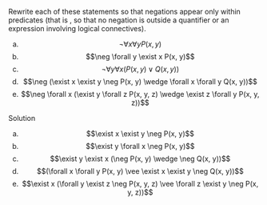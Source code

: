 Rewrite each of these statements so that negations appear only within predicates (that is , so that no negation is outside a quantifier or an expression involving logical connectives).

1. $$\neg \forall x \forall y P(x, y)$$
2. $$\neg \forall y \exist x P(x, y)$$
3. $$\neg \forall y \forall x (P(x, y) \vee Q(x, y))$$
4. $$\neg (\exist x \exist y \neg P(x, y) \wedge \forall x \forall y Q(x, y))$$
5. $$\neg \forall x (\exist y \forall z P(x, y, z) \wedge \exist z \forall y P(x, y, z))$$

Solution

1. $$\exist x \exist y \neg P(x, y)$$
2. $$\exist y \forall x \neg P(x, y)$$
3. $$\exist y \exist x (\neg P(x, y) \wedge \neg Q(x, y))$$
4. $$(\forall x \forall y P(x, y) \vee \exist x \exist y \neg Q(x, y))$$
5. $$\exist x (\forall y \exist z \neg P(x, y, z) \vee \forall z \exist y \neg P(x, y, z))$$


<style type="text/css">
    ol { list-style-type: lower-alpha; }
</style>